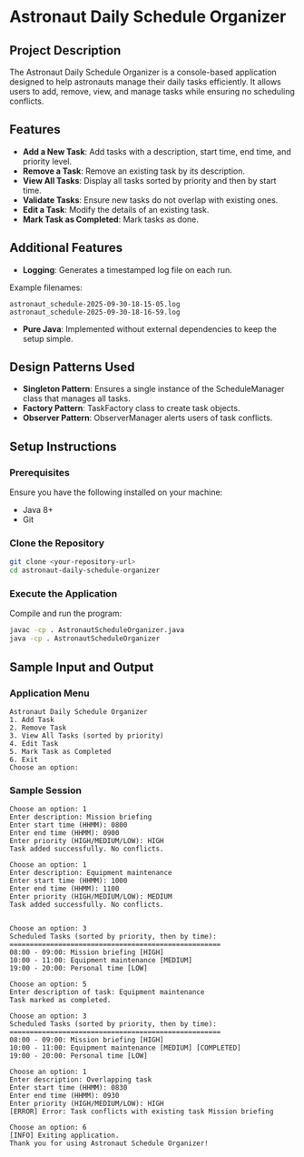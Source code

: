 # Astronaut Daily Schedule Organizer

## Project Description

The Astronaut Daily Schedule Organizer is a console-based application designed to help astronauts manage their daily tasks efficiently. It allows users to add, remove, view, and manage tasks while ensuring no scheduling conflicts.

## Features

- **Add a New Task**: Add tasks with a description, start time, end time, and priority level.
- **Remove a Task**: Remove an existing task by its description.
- **View All Tasks**: Display all tasks sorted by priority and then by start time.
- **Validate Tasks**: Ensure new tasks do not overlap with existing ones.
- **Edit a Task**: Modify the details of an existing task.
- **Mark Task as Completed**: Mark tasks as done.

## Additional Features

- **Logging**: Generates a timestamped log file on each run.

Example filenames:
```
astronaut_schedule-2025-09-30-18-15-05.log  
astronaut_schedule-2025-09-30-18-16-59.log  
```

- **Pure Java**: Implemented without external dependencies to keep the setup simple.

## Design Patterns Used

- **Singleton Pattern**: Ensures a single instance of the ScheduleManager class that manages all tasks.
- **Factory Pattern**: TaskFactory class to create task objects.
- **Observer Pattern**: ObserverManager alerts users of task conflicts.

## Setup Instructions

### Prerequisites

Ensure you have the following installed on your machine:

- Java 8+
- Git

### Clone the Repository
```bash
git clone <your-repository-url>
cd astronaut-daily-schedule-organizer
```

### Execute the Application

Compile and run the program:

```bash
javac -cp . AstronautScheduleOrganizer.java
java -cp . AstronautScheduleOrganizer
```

## Sample Input and Output

### Application Menu
```
Astronaut Daily Schedule Organizer
1. Add Task
2. Remove Task
3. View All Tasks (sorted by priority)
4. Edit Task
5. Mark Task as Completed
6. Exit
Choose an option: 
```

### Sample Session
```
Choose an option: 1
Enter description: Mission briefing
Enter start time (HHMM): 0800
Enter end time (HHMM): 0900
Enter priority (HIGH/MEDIUM/LOW): HIGH
Task added successfully. No conflicts.

Choose an option: 1
Enter description: Equipment maintenance
Enter start time (HHMM): 1000
Enter end time (HHMM): 1100
Enter priority (HIGH/MEDIUM/LOW): MEDIUM
Task added successfully. No conflicts.


Choose an option: 3
Scheduled Tasks (sorted by priority, then by time):
====================================================
08:00 - 09:00: Mission briefing [HIGH]
10:00 - 11:00: Equipment maintenance [MEDIUM]
19:00 - 20:00: Personal time [LOW]

Choose an option: 5
Enter description of task: Equipment maintenance
Task marked as completed.

Choose an option: 3
Scheduled Tasks (sorted by priority, then by time):
====================================================
08:00 - 09:00: Mission briefing [HIGH]
10:00 - 11:00: Equipment maintenance [MEDIUM] [COMPLETED]
19:00 - 20:00: Personal time [LOW]

Choose an option: 1
Enter description: Overlapping task
Enter start time (HHMM): 0830
Enter end time (HHMM): 0930
Enter priority (HIGH/MEDIUM/LOW): HIGH
[ERROR] Error: Task conflicts with existing task Mission briefing

Choose an option: 6
[INFO] Exiting application.
Thank you for using Astronaut Schedule Organizer!
```